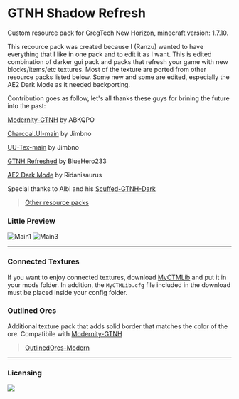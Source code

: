# GTNH Shadow Refresh
  Custom resource pack for GregTech New Horizon, minecraft version: 1.7.10.

  This recource pack was created because I (Ranzu) wanted to have everything that I like in one pack and to edit it as I want. This is edited combination of darker gui pack and packs that refresh your game with new blocks/items/etc textures. Most of the texture are ported from other resource packs listed below. Some new and some are edited, especially the AE2 Dark Mode as it needed backporting. 
  
Contribution goes as follow, let's all thanks these guys for brining the future into the past:

[Modernity-GTNH](https://github.com/ABKQPO/Modernity-GTNH) by ABKQPO

[Charcoal.UI-main](https://github.com/Jimbno/Charcoal.UI) by Jimbno

[UU-Tex-main](https://github.com/Jimbno/UU-Tex) by Jimbno

[GTNH Refreshed](https://github.com/BlueHero233/GTNHRefreshed) by BlueHero233

[AE2 Dark Mode](https://www.curseforge.com/minecraft/texture-packs/ae2-dark-mode) by Ridanisaurus

Special thanks to Albi and his [Scuffed-GTNH-Dark](https://github.com/Flanisch/Scuffed-GTNH-Dark)

> [Other resource packs](https://gtnh.miraheze.org/wiki/Resource_Packs)


### Little Preview
![Main1](https://github.com/user-attachments/assets/d6308ba6-1a10-4df6-b668-59b9297e9a0f)
![Main3](https://github.com/user-attachments/assets/951b7885-cb94-4b13-b396-9baa0e5c54f2)


---
### Connected Textures
If you want to enjoy connected textures, download [MyCTMLib](https://github.com/ABKQPO/MyCTMLib) and put it in your mods folder. In addition, the `MyCTMLib.cfg` file included in the download must be placed inside your config folder.

### Outlined Ores
Additional texture pack that adds solid border that matches the color of the ore. Compatibile with [Modernity-GTNH](https://github.com/ABKQPO/Modernity-GTNH)
> [OutlinedOres-Modern](https://github.com/Ranzuu/OutlinedOres-Modern)
---

### Licensing

[![](https://img.shields.io/badge/License-CC%20BY--NC--SA%204.0-yellow.svg?style=flat-square)](https://creativecommons.org/licenses/by-nc-sa/4.0/)

